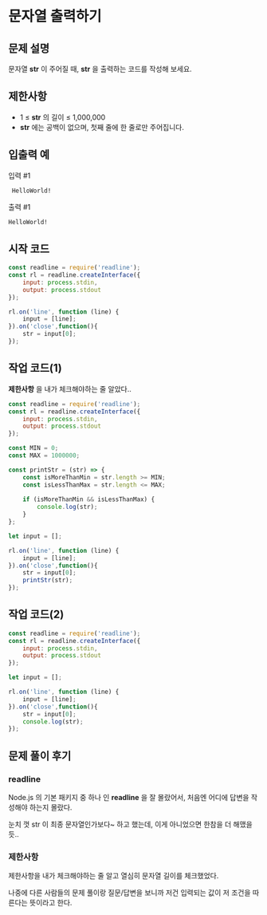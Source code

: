 # 문자열 출력하기

## 문제 설명
문자열 **str** 이 주어질 때, **str** 을 출력하는 코드를 작성해 보세요.

## 제한사항
* 1 ≤ **str** 의 길이 ≤ 1,000,000
* **str** 에는 공백이 없으며, 첫째 줄에 한 줄로만 주어집니다.

## 입출력 예
입력 #1

```bash
 HelloWorld!
```

출력 #1

```bash
HelloWorld!
```

## 시작 코드
```javascript
const readline = require('readline');
const rl = readline.createInterface({
    input: process.stdin,
    output: process.stdout
});

rl.on('line', function (line) {
    input = [line];
}).on('close',function(){
    str = input[0];
});
```

## 작업 코드(1)
**제한사항** 을 내가 체크해야하는 줄 알았다..
```javascript
const readline = require('readline');
const rl = readline.createInterface({
    input: process.stdin,
    output: process.stdout
});

const MIN = 0;
const MAX = 1000000;

const printStr = (str) => {
    const isMoreThanMin = str.length >= MIN;
    const isLessThanMax = str.length <= MAX;
    
    if (isMoreThanMin && isLessThanMax) {
        console.log(str);
    }
};

let input = [];

rl.on('line', function (line) {
    input = [line];
}).on('close',function(){
    str = input[0];
    printStr(str);
});
```

## 작업 코드(2)
```javascript
const readline = require('readline');
const rl = readline.createInterface({
    input: process.stdin,
    output: process.stdout
});

let input = [];

rl.on('line', function (line) {
    input = [line];
}).on('close',function(){
    str = input[0];
    console.log(str);
});
```

## 문제 풀이 후기

### readline
Node.js 의 기본 패키지 중 하나 인 **readline** 을 잘 몰랐어서, 처음엔 어디에 답변을 작성해야 하는지 몰랐다.

눈치 껏 str 이 최종 문자열인가보다~ 하고 했는데, 이게 아니었으면 한참을 더 해맸을 듯..

### 제한사항
제한사항을 내가 체크해야하는 줄 알고 열심히 문자열 길이를 체크했었다.

나중에 다른 사람들의 문제 풀이랑 질문/답변을 보니까 저건 입력되는 값이 저 조건을 따른다는 뜻이라고 한다.